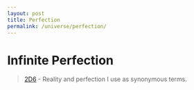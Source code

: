 ```yaml
---
layout: post
title: Perfection
permalink: /universe/perfection/
---
```


# Infinite Perfection

> [2D6](https://ethica.bc.edu/#/element/2D6) - Reality and perfection I use as synonymous terms.
